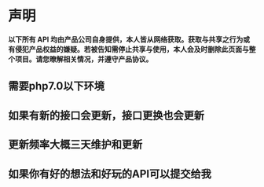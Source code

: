 # 声明 #
**以下所有 API 均由产品公司自身提供，本人皆从网络获取。获取与共享之行为或有侵犯产品权益的嫌疑。若被告知需停止共享与使用，本人会及时删除此页面与整个项目。请您暸解相关情况，并遵守产品协议。**

## 需要php7.0以下环境 ##

## 如果有新的接口会更新，接口更换也会更新 ##

## 更新频率大概三天维护和更新 ##

## 如果你有好的想法和好玩的API可以提交给我 ##
